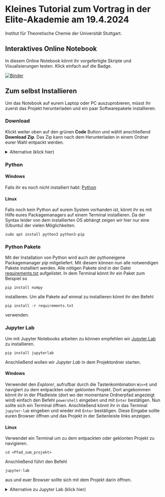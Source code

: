# Kleines Tutorial zum Vortrag in der Elite-Akademie am 19.4.2024
Institut für Theoretische Chemie der Universität Stuttgart.

## Interaktives Online Notebook
In diesem Online Notebook könnt ihr vorgefertigte Skripte und Visualisierungen testen.
Klick einfach auf die Badge.

[![Binder](https://mybinder.org/badge_logo.svg)](https://mybinder.org/v2/gh/KoehnLab/ElitePresentation/HEAD?labpath=tutorial.ipynb)

## Zum selbst Installieren
Um das Notebook auf eurem Laptop oder PC auszuprobieren, müsst ihr zuerst das Projekt herunterladen und ein paar Softwarepakete installieren.

### Download
Klickt weiter oben auf den grünen **Code** Button und wählt anschließend **Download Zip**.
Das Zip kann nach dem Herunterladen in einem Ordner eurer Wahl entpackt werden.
<details>
  <summary>Alternative (klick hier)</summary>
  Falls ihr euch mit Git auskennt, könnt ihr natürlich den <code>git clone</code> Befehl verwenden um den Sourcecode herunterzuladen.
</details>


### Python
#### Windows
Falls ihr es noch nicht installiert habt: [Python](https://www.python.org/downloads/)

#### Linux
Falls noch kein Python auf eurem System vorhanden ist, könnt ihr es mit Hilfe eures Packagemanagers auf einem Terminal installieren.
Da der Syntax leider von dem installierten OS abhängt zeigen wir hier nur eine (Ubuntu) der vielen Möglichkeiten.
```
sudo apt install python3 python3-pip
```

### Python Pakete
Mit der Installation von Python wird auch der pythoneigene Packagemanager *pip* mitgeliefert.
Mit diesem können nun alle notwendigen Pakete installiert werden.
Alle nötigen Pakete sind in der Datei [requirements.txt](requirements.txt) aufgelistet.
In dem Terminal könnt ihr ein Paket zum Beispiel so
```
pip install numpy
```
installieren.
Um alle Pakete auf einmal zu installieren könnt ihr den Befehl
```
pip install -r requirements.txt
```
verwenden.

### Jupyter Lab
Um mit Jupyter Notebooks arbeiten zu können empfehlen wir [Jupyter Lab](https://jupyter.org/install) zu installieren.
```
pip install jupyterlab
```
Anschließend wollen wir *Jupyter Lab* in dem Projektordner starten.

#### Windows
Verwendet den *Explorer*, aufrufbar durch die Tastenkombination `Win+E` und navigiert zu dem entpackten oder geklonten Projekt.
Dort angekommen könnt ihr in der Pfadleiste (dort wo der momentane Ordnerpfad angezeigt wird) einfach den Befehl `powershell` eingeben und mit `Enter` bestätigen. Nun sollte sich ein Terminal öffnen.
Anschließend könnt ihr in das Terminal `jupyter-lab` eingeben und wieder mit `Enter` bestätigen.
Diese Eingabe sollte euren Browser öffnen und das Projekt in der Seitenleiste links anzeigen.

#### Linux
Verwendet ein Terminal um zu dem entpackten oder geklonten Projekt zu navigieren.
```
cd <Pfad_zum_projekt>
```
Anschließend führt den Befehl
```
jupyter-lab
```
aus und euer Browser sollte sich mit dem Projekt darin öffnen.

<details>
<summary>Alternative zu Jupyter Lab (klick hier)</summary>
Alternativ kann das Projekt auch direkt in einem Texteditor aufgerufen, ausgeführt und bearbeitet werden.
Hierfür könnt ihr zum Beispiel <a href="https://code.visualstudio.com/download">VScode</a> verwenden.
</details>
